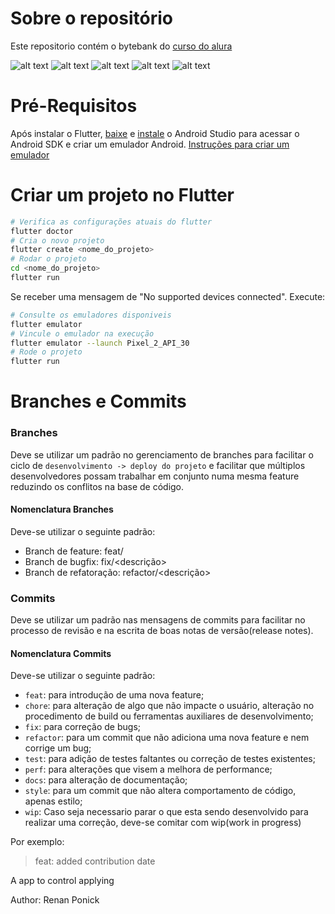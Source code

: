 # Sobre o repositório

Este repositorio contém o bytebank do [curso do alura](https://cursos.alura.com.br/course/flutter-fundamentos) 

![alt text](gitImages/dash.png)
![alt text](gitImages/Form.png)
![alt text](gitImages/List.png)
![alt text](gitImages/FormT.png)
![alt text](gitImages/ListT.png)
# Pré-Requisitos
Após instalar o Flutter, [baixe](https://developer.android.com/studio) e 
[instale](https://developer.android.com/studio/install) o Android Studio para
acessar o Android SDK e criar um emulador Android. 
[Instruções para criar um emulador](https://developer.android.com/studio/run/managing-avds#createavd)

# Criar um projeto no Flutter

```bash
# Verifica as configurações atuais do flutter
flutter doctor
# Cria o novo projeto
flutter create <nome_do_projeto>
# Rodar o projeto
cd <nome_do_projeto>
flutter run
```

Se receber uma mensagem de "No supported devices connected". Execute:

```bash
# Consulte os emuladores disponiveis
flutter emulator
# Vincule o emulador na execução
flutter emulator --launch Pixel_2_API_30
# Rode o projeto
flutter run
```
# Branches e Commits

### Branches

Deve se utilizar um padrão no gerenciamento de branches para facilitar o ciclo de
`desenvolvimento -> deploy do projeto` e facilitar que múltiplos desenvolvedores
possam trabalhar em conjunto numa mesma feature reduzindo os conflitos na base de código.

#### Nomenclatura Branches

Deve-se utilizar o seguinte padrão:

- Branch de feature: feat/<nome>
- Branch de bugfix: fix/<descrição>
- Branch de refatoração: refactor/<descrição>

### Commits

Deve se utilizar um padrão nas mensagens de commits para facilitar no processo de
revisão e na escrita de boas notas de versão(release notes).

#### Nomenclatura Commits

Deve-se utilizar o seguinte padrão:

- `feat`: para introdução de uma nova feature;
- `chore`: para alteração de algo que não impacte o usuário, alteração no procedimento
de build ou ferramentas auxiliares de desenvolvimento;
- `fix`: para correção de bugs;
- `refactor`: para um commit que não adiciona uma nova feature e nem corrige um bug;
- `test`: para adição de testes faltantes ou correção de testes existentes;
- `perf`: para alterações que visem a melhora de performance;
- `docs`: para alteração de documentação;
- `style`: para um commit que não altera comportamento de código, apenas estilo;
- `wip`: Caso seja necessario parar o que esta sendo desenvolvido para realizar uma 
correção, deve-se comitar com wip(work in progress)

Por exemplo:
> feat: added contribution date

A app to control applying

Author: Renan Ponick